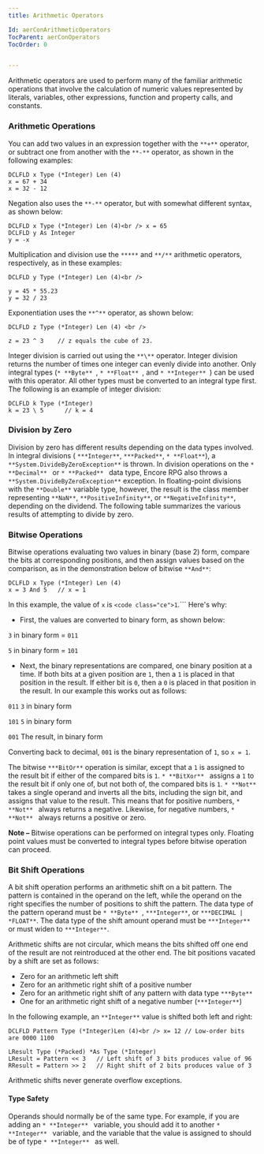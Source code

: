 ```yaml
---
title: Arithmetic Operators

Id: aerConArithmeticOperators
TocParent: aerConOperators
TocOrder: 0


---
```


Arithmetic operators are used to perform many of the familiar arithmetic operations that involve the calculation of numeric values represented by literals, variables, other expressions, function and property calls, and constants. 

### Arithmetic Operations
You can add two values in an expression together with the ``` **+** ``` operator, or subtract one from another with the ``` **-** ``` operator, as shown in the following examples: 

```
DCLFLD x Type (*Integer) Len (4)
x = 67 + 34
x = 32 - 12
```

Negation also uses the ``` **-** ``` operator, but with somewhat different syntax, as shown below: 

```
DCLFLD x Type (*Integer) Len (4)<br /> x = 65
DCLFLD y As Integer
y = -x
```

Multiplication and division use the ``` ***** ``` and ``` **/** ``` arithmetic operators, respectively, as in these examples: 

```
DCLFLD y Type (*Integer) Len (4)<br />

y = 45 * 55.23
y = 32 / 23
```

Exponentiation uses the ``` **^** ``` operator, as shown below:

```
DCLFLD z Type (*Integer) Len (4) <br />

z = 23 ^ 3    // z equals the cube of 23.
```

Integer division is carried out using the ``` **\** ``` operator. Integer division returns the number of times one integer can evenly divide into another. Only integral types (```* **Byte** ```, ```* **Float** ```, and ```* **Integer** ```) can be used with this operator. All other types must be converted to an integral type first. The following is an example of integer division: 

```
DCLFLD k Type (*Integer)
k = 23 \ 5      // k = 4
```

### Division by Zero
Division by zero has different results depending on the data types involved. In integral divisions ( ``` ***Integer** ```, ``` ***Packed** ```, ``` * **Float** ```), a ``` **System.DivideByZeroException** ``` is thrown. In division operations on the ```* **Decimal** ``` or ```* **Packed** ``` data type, Encore RPG also throws a ``` **System.DivideByZeroException** ``` exception. In floating-point divisions with the ``` **Double** ``` variable type, however, the result is the class member representing ``` **NaN** ```, ``` **PositiveInfinity** ```, or ``` **NegativeInfinity** ```, depending on the dividend. The following table summarizes the various results of attempting to divide by zero. 

### Bitwise Operations
Bitwise operations evaluating two values in binary (base 2) form, compare the bits at corresponding positions, and then assign values based on the comparison, as in the demonstration below of bitwise ``` **And** ```: 

```
DCLFLD x Type (*Integer) Len (4)
x = 3 And 5   // x = 1
```

In this example, the value of ```x``` is ```<code class="ce">1```.``` Here's why: 

- First, the values are converted to binary form, as shown below:

```3``` in binary form = ```011``` 

```5``` in binary form = ```101```
- Next, the binary representations are compared, one binary position at
                a time. If both bits at a given position are ```1```, then a ```1``` is placed in that position in the result.
                If either bit is ```0```, then a ```0``` is placed in that position in the result. In our example this works
                out as follows:

```011``` ```3``` in binary form 

```101``` ```5``` in binary form 

```001``` The result, in binary form 

Converting back to decimal, ```001``` is the binary representation of ```1```, so ```x = 1```.

The bitwise ``` ***BitOr** ``` operation is similar, except that a ```1``` is assigned to the result bit if either of the compared bits is ```1```. ```* **BitXor** ``` assigns a ```1``` to the result bit if only one of, but not both of, the compared bits is ```1```. ```* **Not** ``` takes a single operand and inverts all the bits, including the sign bit, and assigns that value to the result. This means that for positive numbers, ```* **Not** ``` always returns a negative. Likewise, for negative numbers, ```* **Not** ``` always returns a positive or zero. 

<b class="le">Note &#8211;</b> Bitwise operations can be performed on integral types only. Floating point values must be converted to integral types before bitwise operation can proceed. 

### Bit Shift Operations
A bit shift operation performs an arithmetic shift on a bit pattern. The pattern is contained in the operand on the left, while the operand on the right specifies the number of positions to shift the pattern. The data type of the pattern operand must be ```* **Byte** ```, ``` ***Integer** ```, or ``` ***DECIMAL | *FLOAT** ```. The data type of the shift amount operand must be ``` ***Integer** ``` or must widen to ``` ***Integer** ```. 

Arithmetic shifts are not circular, which means the bits shifted off one end of the result are not reintroduced at the other end. The bit positions vacated by a shift are set as follows: 

- Zero for an arithmetic left shift
- Zero for an arithmetic right shift of a positive number
- Zero for an arithmetic right shift of any pattern
                with data type ``` ***Byte** ```
- One for an arithmetic right shift of a negative number (``` ***Integer** ```)

In the following example, an ``` **Integer** ``` value is shifted both left and right: 

```
DCLFLD Pattern Type (*Integer)Len (4)<br /> x= 12 // Low-order bits are 0000 1100
```
        
```
LResult Type (*Packed) *As Type (*Integer)
LResult = Pattern << 3   // Left shift of 3 bits produces value of 96
RResult = Pattern >> 2   // Right shift of 2 bits produces value of 3
```

Arithmetic shifts never generate overflow exceptions.

#### Type Safety
Operands should normally be of the same type. For example, if you are adding an ```* **Integer** ``` variable, you should add it to another ```* **Integer** ``` variable, and the variable that the value is assigned to should be of type ```* **Integer** ``` as well. 
